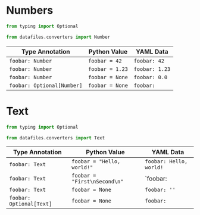 # Numbers

```python
from typing import Optional

from datafiles.converters import Number
```

| Type Annotation | Python Value | YAML Data |
| --- | --- | --- |
| `foobar: Number` | `foobar = 42` | `foobar: 42` |
| `foobar: Number` | `foobar = 1.23` | `foobar: 1.23` |
| `foobar: Number` | `foobar = None` | `foobar: 0.0` |
| `foobar: Optional[Number]` | `foobar = None` | `foobar: ` |

# Text

```python
from typing import Optional

from datafiles.converters import Text
```

| Type Annotation | Python Value | YAML Data |
| --- | --- | --- |
| `foobar: Text` | `foobar = "Hello, world!"` | `foobar: Hello, world!` |
| `foobar: Text` | `foobar = "First\nSecond\n"` | `foobar: | `<br>&nbsp;&nbsp;&nbsp;&nbsp;`First`<br>&nbsp;&nbsp;&nbsp;&nbsp;`Second` |
| `foobar: Text` | `foobar = None` | `foobar: ''` |
| `foobar: Optional[Text]` | `foobar = None` | `foobar: ` |
